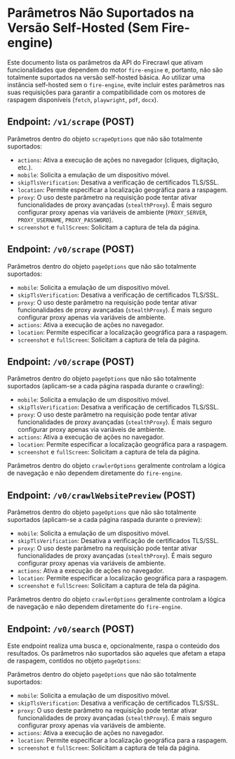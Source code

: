 # Parâmetros Não Suportados na Versão Self-Hosted (Sem Fire-engine)

Este documento lista os parâmetros da API do Firecrawl que ativam funcionalidades que dependem do motor `fire-engine` e, portanto, não são totalmente suportados na versão self-hosted básica. Ao utilizar uma instância self-hosted sem o `fire-engine`, evite incluir estes parâmetros nas suas requisições para garantir a compatibilidade com os motores de raspagem disponíveis (`fetch`, `playwright`, `pdf`, `docx`).

## Endpoint: `/v1/scrape` (POST)

Parâmetros dentro do objeto `scrapeOptions` que não são totalmente suportados:

*   `actions`: Ativa a execução de ações no navegador (cliques, digitação, etc.).
*   `mobile`: Solicita a emulação de um dispositivo móvel.
*   `skipTlsVerification`: Desativa a verificação de certificados TLS/SSL.
*   `location`: Permite especificar a localização geográfica para a raspagem.
*   `proxy`: O uso deste parâmetro na requisição pode tentar ativar funcionalidades de proxy avançadas (`stealthProxy`). É mais seguro configurar proxy apenas via variáveis de ambiente (`PROXY_SERVER`, `PROXY_USERNAME`, `PROXY_PASSWORD`).
*   `screenshot` e `fullScreen`: Solicitam a captura de tela da página.

## Endpoint: `/v0/scrape` (POST)

Parâmetros dentro do objeto `pageOptions` que não são totalmente suportados:

*   `mobile`: Solicita a emulação de um dispositivo móvel.
*   `skipTlsVerification`: Desativa a verificação de certificados TLS/SSL.
*   `proxy`: O uso deste parâmetro na requisição pode tentar ativar funcionalidades de proxy avançadas (`stealthProxy`). É mais seguro configurar proxy apenas via variáveis de ambiente.
*   `actions`: Ativa a execução de ações no navegador.
*   `location`: Permite especificar a localização geográfica para a raspagem.
*   `screenshot` e `fullScreen`: Solicitam a captura de tela da página.

## Endpoint: `/v0/scrape` (POST)

Parâmetros dentro do objeto `pageOptions` que não são totalmente suportados (aplicam-se a cada página raspada durante o crawling):

*   `mobile`: Solicita a emulação de um dispositivo móvel.
*   `skipTlsVerification`: Desativa a verificação de certificados TLS/SSL.
*   `proxy`: O uso deste parâmetro na requisição pode tentar ativar funcionalidades de proxy avançadas (`stealthProxy`). É mais seguro configurar proxy apenas via variáveis de ambiente.
*   `actions`: Ativa a execução de ações no navegador.
*   `location`: Permite especificar a localização geográfica para a raspagem.
*   `screenshot` e `fullScreen`: Solicitam a captura de tela da página.

Parâmetros dentro do objeto `crawlerOptions` geralmente controlam a lógica de navegação e não dependem diretamente do `fire-engine`.

## Endpoint: `/v0/crawlWebsitePreview` (POST)

Parâmetros dentro do objeto `pageOptions` que não são totalmente suportados (aplicam-se a cada página raspada durante o preview):

*   `mobile`: Solicita a emulação de um dispositivo móvel.
*   `skipTlsVerification`: Desativa a verificação de certificados TLS/SSL.
*   `proxy`: O uso deste parâmetro na requisição pode tentar ativar funcionalidades de proxy avançadas (`stealthProxy`). É mais seguro configurar proxy apenas via variáveis de ambiente.
*   `actions`: Ativa a execução de ações no navegador.
*   `location`: Permite especificar a localização geográfica para a raspagem.
*   `screenshot` e `fullScreen`: Solicitam a captura de tela da página.

Parâmetros dentro do objeto `crawlerOptions` geralmente controlam a lógica de navegação e não dependem diretamente do `fire-engine`.

## Endpoint: `/v0/search` (POST)

Este endpoint realiza uma busca e, opcionalmente, raspa o conteúdo dos resultados. Os parâmetros não suportados são aqueles que afetam a etapa de raspagem, contidos no objeto `pageOptions`:

Parâmetros dentro do objeto `pageOptions` que não são totalmente suportados:

*   `mobile`: Solicita a emulação de um dispositivo móvel.
*   `skipTlsVerification`: Desativa a verificação de certificados TLS/SSL.
*   `proxy`: O uso deste parâmetro na requisição pode tentar ativar funcionalidades de proxy avançadas (`stealthProxy`). É mais seguro configurar proxy apenas via variáveis de ambiente.
*   `actions`: Ativa a execução de ações no navegador.
*   `location`: Permite especificar a localização geográfica para a raspagem.
*   `screenshot` e `fullScreen`: Solicitam a captura de tela da página.
